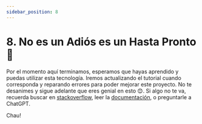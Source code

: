 ```yaml
---
sidebar_position: 8
---
```


# 8. No es un Adiós es un Hasta Pronto 👋

Por el momento aquí terminamos, esperamos que hayas aprendido y puedas utilizar esta tecnología.
Iremos actualizando el tutorial cuando corresponda y reparando errores para poder mejorar este proyecto.
No te desanimes y sigue adelante que eres genial en esto 😊. Si algo no te va, recuerda buscar en [stackoverflow](https://stackoverflow.com/), leer la [documentación](https://docs.docker.com/?_gl=1*scpqca*_gcl_au*ODc1OTAxNjMyLjE3MzQ3MTczNTc.*_ga*NzU4ODY0NjguMTczNDcxNzM1Nw..*_ga_XJWPQMJYHQ*MTczNTUxMzUxNy42LjEuMTczNTUxMzUyMS41Ni4wLjA.), o preguntarle a ChatGPT. 

Chau!